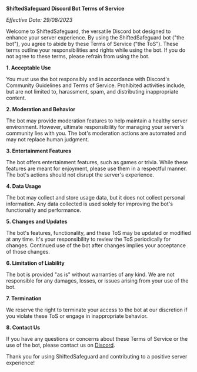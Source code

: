 **ShiftedSafeguard Discord Bot Terms of Service**

*Effective Date: 29/08/2023*

Welcome to ShiftedSafeguard, the versatile Discord bot designed to enhance your server experience. By using the ShiftedSafeguard bot ("the bot"), you agree to abide by these Terms of Service ("the ToS"). These terms outline your responsibilities and rights while using the bot. If you do not agree to these terms, please refrain from using the bot.

**1. Acceptable Use**

You must use the bot responsibly and in accordance with Discord's Community Guidelines and Terms of Service. Prohibited activities include, but are not limited to, harassment, spam, and distributing inappropriate content.

**2. Moderation and Behavior**

The bot may provide moderation features to help maintain a healthy server environment. However, ultimate responsibility for managing your server's community lies with you. The bot's moderation actions are automated and may not replace human judgment.

**3. Entertainment Features**

The bot offers entertainment features, such as games or trivia. While these features are meant for enjoyment, please use them in a respectful manner. The bot's actions should not disrupt the server's experience.

**4. Data Usage**

The bot may collect and store usage data, but it does not collect personal information. Any data collected is used solely for improving the bot's functionality and performance.

**5. Changes and Updates**

The bot's features, functionality, and these ToS may be updated or modified at any time. It's your responsibility to review the ToS periodically for changes. Continued use of the bot after changes implies your acceptance of those changes.

**6. Limitation of Liability**

The bot is provided "as is" without warranties of any kind. We are not responsible for any damages, losses, or issues arising from your use of the bot.

**7. Termination**

We reserve the right to terminate your access to the bot at our discretion if you violate these ToS or engage in inappropriate behavior.

**8. Contact Us**

If you have any questions or concerns about these Terms of Service or the use of the bot, please contact us on [Discord](https://discord.gg/ww2BePEXmD).

Thank you for using ShiftedSafeguard and contributing to a positive server experience!
